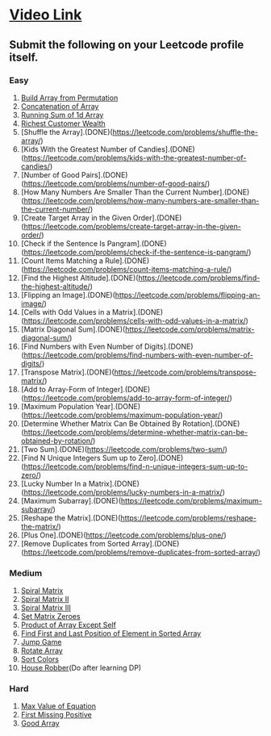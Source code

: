 # [Video Link](https://youtu.be/n60Dn0UsbEk)

## Submit the following on your Leetcode profile itself.

### Easy
1. [Build Array from Permutation](https://leetcode.com/problems/build-array-from-permutation/)
2. [Concatenation of Array](https://leetcode.com/problems/concatenation-of-array/)
3. [Running Sum of 1d Array](https://leetcode.com/problems/running-sum-of-1d-array/)
4. [Richest Customer Wealth](https://leetcode.com/problems/richest-customer-wealth/)
5. [Shuffle the Array].(DONE)(https://leetcode.com/problems/shuffle-the-array/)
6. [Kids With the Greatest Number of Candies].(DONE)(https://leetcode.com/problems/kids-with-the-greatest-number-of-candies/)
7. [Number of Good Pairs].(DONE)(https://leetcode.com/problems/number-of-good-pairs/)
8. [How Many Numbers Are Smaller Than the Current Number].(DONE)(https://leetcode.com/problems/how-many-numbers-are-smaller-than-the-current-number/)
9. [Create Target Array in the Given Order].(DONE)(https://leetcode.com/problems/create-target-array-in-the-given-order/)
10. [Check if the Sentence Is Pangram].(DONE)(https://leetcode.com/problems/check-if-the-sentence-is-pangram/)
11. [Count Items Matching a Rule].(DONE)(https://leetcode.com/problems/count-items-matching-a-rule/)
12. [Find the Highest Altitude].(DONE)(https://leetcode.com/problems/find-the-highest-altitude/)
13. [Flipping an Image].(DONE)(https://leetcode.com/problems/flipping-an-image/)
14. [Cells with Odd Values in a Matrix].(DONE)(https://leetcode.com/problems/cells-with-odd-values-in-a-matrix/)
15. [Matrix Diagonal Sum].(DONE)(https://leetcode.com/problems/matrix-diagonal-sum/)
16. [Find Numbers with Even Number of Digits].(DONE)(https://leetcode.com/problems/find-numbers-with-even-number-of-digits/)
17. [Transpose Matrix].(DONE)(https://leetcode.com/problems/transpose-matrix/)
18. [Add to Array-Form of Integer].(DONE)(https://leetcode.com/problems/add-to-array-form-of-integer/)
19. [Maximum Population Year].(DONE)(https://leetcode.com/problems/maximum-population-year/)
20. [Determine Whether Matrix Can Be Obtained By Rotation].(DONE)(https://leetcode.com/problems/determine-whether-matrix-can-be-obtained-by-rotation/)
21. [Two Sum].(DONE)(https://leetcode.com/problems/two-sum/)
22. [Find N Unique Integers Sum up to Zero].(DONE)(https://leetcode.com/problems/find-n-unique-integers-sum-up-to-zero/)
23. [Lucky Number In a Matrix].(DONE)(https://leetcode.com/problems/lucky-numbers-in-a-matrix/)
24. [Maximum Subarray].(DONE)(https://leetcode.com/problems/maximum-subarray/)
25. [Reshape the Matrix].(DONE)(https://leetcode.com/problems/reshape-the-matrix/)
26. [Plus One].(DONE)(https://leetcode.com/problems/plus-one/)
27. [Remove Duplicates from Sorted Array].(DONE)(https://leetcode.com/problems/remove-duplicates-from-sorted-array/)

### Medium
1. [Spiral Matrix](https://leetcode.com/problems/spiral-matrix/)
2. [Spiral Matrix II](https://leetcode.com/problems/spiral-matrix-ii/)
3. [Spiral Matrix III](https://leetcode.com/problems/spiral-matrix-iii/)
4. [Set Matrix Zeroes](https://leetcode.com/problems/set-matrix-zeroes/)
5. [Product of Array Except Self](https://leetcode.com/problems/product-of-array-except-self/)
6. [Find First and Last Position of Element in Sorted Array](https://leetcode.com/problems/find-first-and-last-position-of-element-in-sorted-array/)
7. [Jump Game](https://leetcode.com/problems/jump-game/)
8. [Rotate Array](https://leetcode.com/problems/rotate-array/)
9. [Sort Colors](https://leetcode.com/problems/sort-colors/)
10. [House Robber](https://leetcode.com/problems/house-robber/)(Do after learning DP)

### Hard
1. [Max Value of Equation](https://leetcode.com/problems/max-value-of-equation/)
2. [First Missing Positive](https://leetcode.com/problems/first-missing-positive/)
3. [Good Array](https://leetcode.com/problems/check-if-it-is-a-good-array/)
